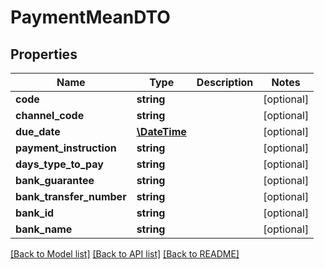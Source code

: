 # PaymentMeanDTO

## Properties
Name | Type | Description | Notes
------------ | ------------- | ------------- | -------------
**code** | **string** |  | [optional] 
**channel_code** | **string** |  | [optional] 
**due_date** | [**\DateTime**](\DateTime.md) |  | [optional] 
**payment_instruction** | **string** |  | [optional] 
**days_type_to_pay** | **string** |  | [optional] 
**bank_guarantee** | **string** |  | [optional] 
**bank_transfer_number** | **string** |  | [optional] 
**bank_id** | **string** |  | [optional] 
**bank_name** | **string** |  | [optional] 

[[Back to Model list]](../README.md#documentation-for-models) [[Back to API list]](../README.md#documentation-for-api-endpoints) [[Back to README]](../README.md)


